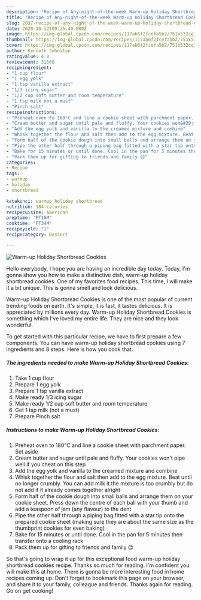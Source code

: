 ```yaml
---
description: "Recipe of Any-night-of-the-week Warm-up Holiday Shortbread Cookies"
title: "Recipe of Any-night-of-the-week Warm-up Holiday Shortbread Cookies"
slug: 2037-recipe-of-any-night-of-the-week-warm-up-holiday-shortbread-cookies
date: 2020-10-12T09:25:40.080Z
image: https://img-global.cpcdn.com/recipes/117ab6f2fcefa5b2/751x532cq70/warm-up-holiday-shortbread-cookies-recipe-main-photo.jpg
thumbnail: https://img-global.cpcdn.com/recipes/117ab6f2fcefa5b2/751x532cq70/warm-up-holiday-shortbread-cookies-recipe-main-photo.jpg
cover: https://img-global.cpcdn.com/recipes/117ab6f2fcefa5b2/751x532cq70/warm-up-holiday-shortbread-cookies-recipe-main-photo.jpg
author: Kenneth Johnston
ratingvalue: 4.8
reviewcount: 31560
recipeingredient:
- "1 cup flour"
- "1 egg yolk"
- "1 tsp vanilla extract"
- "1/3 icing sugar"
- "1/2 cup soft butter and room temperature"
- "1 tsp milk not a must"
- "Pinch salt"
recipeinstructions:
- "Preheat oven to 180°C and line a cookie sheet with parchment paper. Set aside"
- "Cream butter and sugar until pale and fluffy. Your cookies won&#39;t pipe well if you cheat on this step"
- "Add the egg yolk and vanilla to the creamed mixture and combine"
- "Whisk together the flour and salt then add to the egg mixture. Beat until no longer crumbly. You can add milk it the mixture is too crumbly but do not add if it already comes together alright"
- "Form half of the cookie dough into small balls and arrange them on your cookie sheet. Press down the centre of each ball with your thumb and add a teaspoon of jam (any flavour) to the dent"
- "Pipe the other half through a piping bag fitted with a star tip onto the prepared cookie sheet (making sure they are about the same size as the thumbprint cookies for even baking)"
- "Bake for 15 minutes or until done. Cool in the pan for 5 minutes then transfer onto a cooling rack"
- "Pack them up for gifting to friends and family 😊"
categories:
- Recipe
tags:
- warmup
- holiday
- shortbread

katakunci: warmup holiday shortbread 
nutrition: 184 calories
recipecuisine: American
preptime: "PT16M"
cooktime: "PT34M"
recipeyield: "1"
recipecategory: Dessert

---
```



![Warm-up Holiday Shortbread Cookies](https://img-global.cpcdn.com/recipes/117ab6f2fcefa5b2/751x532cq70/warm-up-holiday-shortbread-cookies-recipe-main-photo.jpg)

Hello everybody, I hope you are having an incredible day today. Today, I'm gonna show you how to make a distinctive dish, warm-up holiday shortbread cookies. One of my favorites food recipes. This time, I will make it a bit unique. This is gonna smell and look delicious.



Warm-up Holiday Shortbread Cookies is one of the most popular of current trending foods on earth. It's simple, it is fast, it tastes delicious. It is appreciated by millions every day. Warm-up Holiday Shortbread Cookies is something which I've loved my entire life. They are nice and they look wonderful.


To get started with this particular recipe, we have to first prepare a few components. You can have warm-up holiday shortbread cookies using 7 ingredients and 8 steps. Here is how you cook that.

<!--inarticleads1-->

##### The ingredients needed to make Warm-up Holiday Shortbread Cookies:

1. Take 1 cup flour
1. Prepare 1 egg yolk
1. Prepare 1 tsp vanilla extract
1. Make ready 1/3 icing sugar
1. Make ready 1/2 cup soft butter and room temperature
1. Get 1 tsp milk (not a must)
1. Prepare Pinch salt




<!--inarticleads2-->

##### Instructions to make Warm-up Holiday Shortbread Cookies:

1. Preheat oven to 180°C and line a cookie sheet with parchment paper. Set aside
1. Cream butter and sugar until pale and fluffy. Your cookies won&#39;t pipe well if you cheat on this step
1. Add the egg yolk and vanilla to the creamed mixture and combine
1. Whisk together the flour and salt then add to the egg mixture. Beat until no longer crumbly. You can add milk it the mixture is too crumbly but do not add if it already comes together alright
1. Form half of the cookie dough into small balls and arrange them on your cookie sheet. Press down the centre of each ball with your thumb and add a teaspoon of jam (any flavour) to the dent
1. Pipe the other half through a piping bag fitted with a star tip onto the prepared cookie sheet (making sure they are about the same size as the thumbprint cookies for even baking)
1. Bake for 15 minutes or until done. Cool in the pan for 5 minutes then transfer onto a cooling rack
1. Pack them up for gifting to friends and family 😊




So that's going to wrap it up for this exceptional food warm-up holiday shortbread cookies recipe. Thanks so much for reading. I'm confident you will make this at home. There is gonna be more interesting food in home recipes coming up. Don't forget to bookmark this page on your browser, and share it to your family, colleague and friends. Thanks again for reading. Go on get cooking!
